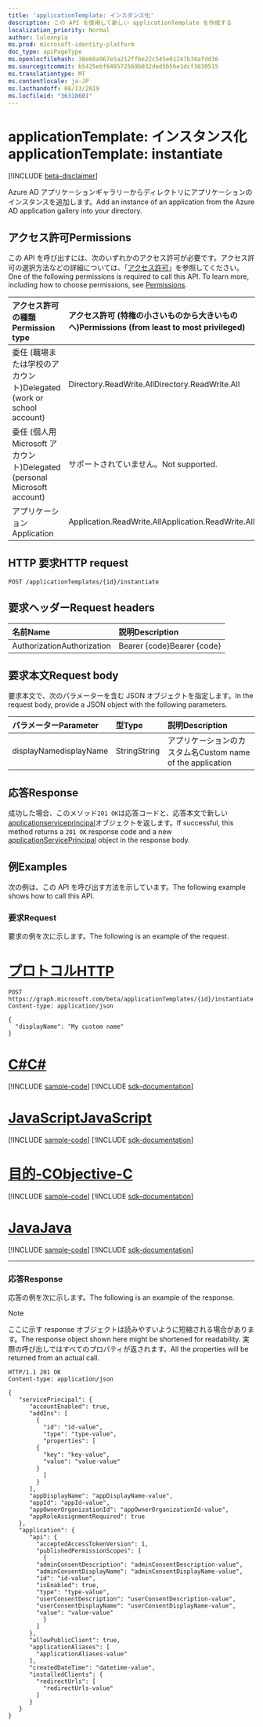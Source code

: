 ```yaml
---
title: 'applicationTemplate: インスタンス化'
description: この API を使用して新しい applicationTemplate を作成する
localization_priority: Normal
author: luleonpla
ms.prod: microsoft-identity-platform
doc_type: apiPageType
ms.openlocfilehash: 38e68a967e5a212ffbe22c545e01247b34afdd36
ms.sourcegitcommit: b5425ebf648572569b032ded5b56e1dcf3830515
ms.translationtype: MT
ms.contentlocale: ja-JP
ms.lasthandoff: 08/13/2019
ms.locfileid: "36318601"
---
```

# <a name="applicationtemplate-instantiate"></a><span data-ttu-id="f79a1-103">applicationTemplate: インスタンス化</span><span class="sxs-lookup"><span data-stu-id="f79a1-103">applicationTemplate: instantiate</span></span>

[!INCLUDE [beta-disclaimer](../../includes/beta-disclaimer.md)]

<span data-ttu-id="f79a1-104">Azure AD アプリケーションギャラリーからディレクトリにアプリケーションのインスタンスを追加します。</span><span class="sxs-lookup"><span data-stu-id="f79a1-104">Add an instance of an application from the Azure AD application gallery into your directory.</span></span>

## <a name="permissions"></a><span data-ttu-id="f79a1-105">アクセス許可</span><span class="sxs-lookup"><span data-stu-id="f79a1-105">Permissions</span></span>

<span data-ttu-id="f79a1-p101">この API を呼び出すには、次のいずれかのアクセス許可が必要です。アクセス許可の選択方法などの詳細については、「[アクセス許可](/graph/permissions-reference)」を参照してください。</span><span class="sxs-lookup"><span data-stu-id="f79a1-p101">One of the following permissions is required to call this API. To learn more, including how to choose permissions, see [Permissions](/graph/permissions-reference).</span></span>

| <span data-ttu-id="f79a1-108">アクセス許可の種類</span><span class="sxs-lookup"><span data-stu-id="f79a1-108">Permission type</span></span>                        | <span data-ttu-id="f79a1-109">アクセス許可 (特権の小さいものから大きいものへ)</span><span class="sxs-lookup"><span data-stu-id="f79a1-109">Permissions (from least to most privileged)</span></span> |
|:---------------------------------------|:--------------------------------------------|
| <span data-ttu-id="f79a1-110">委任 (職場または学校のアカウント)</span><span class="sxs-lookup"><span data-stu-id="f79a1-110">Delegated (work or school account)</span></span>     | <span data-ttu-id="f79a1-111">Directory.ReadWrite.All</span><span class="sxs-lookup"><span data-stu-id="f79a1-111">Directory.ReadWrite.All</span></span> |
| <span data-ttu-id="f79a1-112">委任 (個人用 Microsoft アカウント)</span><span class="sxs-lookup"><span data-stu-id="f79a1-112">Delegated (personal Microsoft account)</span></span> | <span data-ttu-id="f79a1-113">サポートされていません。</span><span class="sxs-lookup"><span data-stu-id="f79a1-113">Not supported.</span></span> |
| <span data-ttu-id="f79a1-114">アプリケーション</span><span class="sxs-lookup"><span data-stu-id="f79a1-114">Application</span></span>                            | <span data-ttu-id="f79a1-115">Application.ReadWrite.All</span><span class="sxs-lookup"><span data-stu-id="f79a1-115">Application.ReadWrite.All</span></span>|

## <a name="http-request"></a><span data-ttu-id="f79a1-116">HTTP 要求</span><span class="sxs-lookup"><span data-stu-id="f79a1-116">HTTP request</span></span>

<!-- { "blockType": "ignored" } -->

```http
POST /applicationTemplates/{id}/instantiate
```

## <a name="request-headers"></a><span data-ttu-id="f79a1-117">要求ヘッダー</span><span class="sxs-lookup"><span data-stu-id="f79a1-117">Request headers</span></span>

| <span data-ttu-id="f79a1-118">名前</span><span class="sxs-lookup"><span data-stu-id="f79a1-118">Name</span></span>          | <span data-ttu-id="f79a1-119">説明</span><span class="sxs-lookup"><span data-stu-id="f79a1-119">Description</span></span>   |
|:--------------|:--------------|
| <span data-ttu-id="f79a1-120">Authorization</span><span class="sxs-lookup"><span data-stu-id="f79a1-120">Authorization</span></span> | <span data-ttu-id="f79a1-121">Bearer {code}</span><span class="sxs-lookup"><span data-stu-id="f79a1-121">Bearer {code}</span></span> |

## <a name="request-body"></a><span data-ttu-id="f79a1-122">要求本文</span><span class="sxs-lookup"><span data-stu-id="f79a1-122">Request body</span></span>

<span data-ttu-id="f79a1-123">要求本文で、次のパラメーターを含む JSON オブジェクトを指定します。</span><span class="sxs-lookup"><span data-stu-id="f79a1-123">In the request body, provide a JSON object with the following parameters.</span></span>

| <span data-ttu-id="f79a1-124">パラメーター</span><span class="sxs-lookup"><span data-stu-id="f79a1-124">Parameter</span></span>    | <span data-ttu-id="f79a1-125">型</span><span class="sxs-lookup"><span data-stu-id="f79a1-125">Type</span></span>        | <span data-ttu-id="f79a1-126">説明</span><span class="sxs-lookup"><span data-stu-id="f79a1-126">Description</span></span> |
|:-------------|:------------|:------------|
|<span data-ttu-id="f79a1-127">displayName</span><span class="sxs-lookup"><span data-stu-id="f79a1-127">displayName</span></span>|<span data-ttu-id="f79a1-128">String</span><span class="sxs-lookup"><span data-stu-id="f79a1-128">String</span></span>|<span data-ttu-id="f79a1-129">アプリケーションのカスタム名</span><span class="sxs-lookup"><span data-stu-id="f79a1-129">Custom name of the application</span></span>|

## <a name="response"></a><span data-ttu-id="f79a1-130">応答</span><span class="sxs-lookup"><span data-stu-id="f79a1-130">Response</span></span>

<span data-ttu-id="f79a1-131">成功した場合、このメソッド`201 OK`は応答コードと、応答本文で新しい[applicationserviceprincipal](../resources/applicationserviceprincipal.md)オブジェクトを返します。</span><span class="sxs-lookup"><span data-stu-id="f79a1-131">If successful, this method returns a `201 OK` response code and a new [applicationServicePrincipal](../resources/applicationserviceprincipal.md) object in the response body.</span></span>

## <a name="examples"></a><span data-ttu-id="f79a1-132">例</span><span class="sxs-lookup"><span data-stu-id="f79a1-132">Examples</span></span>

<span data-ttu-id="f79a1-133">次の例は、この API を呼び出す方法を示しています。</span><span class="sxs-lookup"><span data-stu-id="f79a1-133">The following example shows how to call this API.</span></span>

### <a name="request"></a><span data-ttu-id="f79a1-134">要求</span><span class="sxs-lookup"><span data-stu-id="f79a1-134">Request</span></span>

<span data-ttu-id="f79a1-135">要求の例を次に示します。</span><span class="sxs-lookup"><span data-stu-id="f79a1-135">The following is an example of the request.</span></span>

# <a name="httptabhttp"></a>[<span data-ttu-id="f79a1-136">プロトコル</span><span class="sxs-lookup"><span data-stu-id="f79a1-136">HTTP</span></span>](#tab/http)
<!-- {
  "blockType": "request",
  "name": "applicationtemplate_instantiate"
}-->

```http
POST https://graph.microsoft.com/beta/applicationTemplates/{id}/instantiate
Content-type: application/json

{
  "displayName": "My custom name"
}
```
# <a name="ctabcsharp"></a>[<span data-ttu-id="f79a1-137">C#</span><span class="sxs-lookup"><span data-stu-id="f79a1-137">C#</span></span>](#tab/csharp)
[!INCLUDE [sample-code](../includes/snippets/csharp/applicationtemplate-instantiate-csharp-snippets.md)]
[!INCLUDE [sdk-documentation](../includes/snippets/snippets-sdk-documentation-link.md)]

# <a name="javascripttabjavascript"></a>[<span data-ttu-id="f79a1-138">JavaScript</span><span class="sxs-lookup"><span data-stu-id="f79a1-138">JavaScript</span></span>](#tab/javascript)
[!INCLUDE [sample-code](../includes/snippets/javascript/applicationtemplate-instantiate-javascript-snippets.md)]
[!INCLUDE [sdk-documentation](../includes/snippets/snippets-sdk-documentation-link.md)]

# <a name="objective-ctabobjc"></a>[<span data-ttu-id="f79a1-139">目的-C</span><span class="sxs-lookup"><span data-stu-id="f79a1-139">Objective-C</span></span>](#tab/objc)
[!INCLUDE [sample-code](../includes/snippets/objc/applicationtemplate-instantiate-objc-snippets.md)]
[!INCLUDE [sdk-documentation](../includes/snippets/snippets-sdk-documentation-link.md)]

# <a name="javatabjava"></a>[<span data-ttu-id="f79a1-140">Java</span><span class="sxs-lookup"><span data-stu-id="f79a1-140">Java</span></span>](#tab/java)
[!INCLUDE [sample-code](../includes/snippets/java/applicationtemplate-instantiate-java-snippets.md)]
[!INCLUDE [sdk-documentation](../includes/snippets/snippets-sdk-documentation-link.md)]

---


### <a name="response"></a><span data-ttu-id="f79a1-141">応答</span><span class="sxs-lookup"><span data-stu-id="f79a1-141">Response</span></span>

<span data-ttu-id="f79a1-142">応答の例を次に示します。</span><span class="sxs-lookup"><span data-stu-id="f79a1-142">The following is an example of the response.</span></span>

> [!NOTE]
> <span data-ttu-id="f79a1-143">ここに示す response オブジェクトは読みやすいように短縮される場合があります。</span><span class="sxs-lookup"><span data-stu-id="f79a1-143">The response object shown here might be shortened for readability.</span></span> <span data-ttu-id="f79a1-144">実際の呼び出しではすべてのプロパティが返されます。</span><span class="sxs-lookup"><span data-stu-id="f79a1-144">All the properties will be returned from an actual call.</span></span>

<!-- {
  "blockType": "response",
  "truncated": true,
  "@odata.type": "microsoft.graph.applicationServicePrincipal"
} -->

```http
HTTP/1.1 201 OK
Content-type: application/json

{
   "servicePrincipal": {
      "accountEnabled": true,
      "addIns": [
        {
          "id": "id-value",
          "type": "type-value",
          "properties": [
        {
          "key": "key-value",
          "value": "value-value"
        }
          ]
        }
      ],
      "appDisplayName": "appDisplayName-value",
      "appId": "appId-value",
      "appOwnerOrganizationId": "appOwnerOrganizationId-value",
      "appRoleAssignmentRequired": true
   },
   "application": {
      "api": {
        "acceptedAccessTokenVersion": 1,
        "publishedPermissionScopes": [
          {
        "adminConsentDescription": "adminConsentDescription-value",
        "adminConsentDisplayName": "adminConsentDisplayName-value",
        "id": "id-value",
        "isEnabled": true,
        "type": "type-value",
        "userConsentDescription": "userConsentDescription-value",
        "userConsentDisplayName": "userConsentDisplayName-value",
        "value": "value-value"
          }
        ]
      },
      "allowPublicClient": true,
      "applicationAliases": [
        "applicationAliases-value"
      ],
      "createdDateTime": "datetime-value",
      "installedClients": {
        "redirectUrls": [
          "redirectUrls-value"
        ]
      }
   }
}
```

<!-- uuid: 16cd6b66-4b1a-43a1-adaf-3a886856ed98
2019-02-04 14:57:30 UTC -->
<!-- {
  "type": "#page.annotation",
  "description": "applicationTemplate: instantiate",
  "keywords": "",
  "section": "documentation",
  "tocPath": ""
}-->
